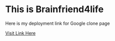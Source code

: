 <h1>This is Brainfriend4life</h1>
<p>Here is my deployment link for Google clone page</p>
<a href="https://google-clone-page-seven.vercel.app">Visit Link Here</a>